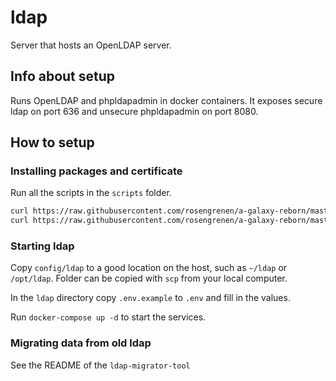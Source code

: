 # ldap

Server that hosts an OpenLDAP server.

## Info about setup

Runs OpenLDAP and phpldapadmin in docker containers. It exposes secure ldap on port 636 and unsecure phpldapadmin on port 8080.

## How to setup

### Installing packages and certificate

Run all the scripts in the `scripts` folder.

```sh
curl https://raw.githubusercontent.com/rosengrenen/a-galaxy-reborn/master/ldap/scripts/000-install-certbot.sh | sh
curl https://raw.githubusercontent.com/rosengrenen/a-galaxy-reborn/master/ldap/scripts/001-create-cert.sh | sh
```

### Starting ldap

Copy `config/ldap` to a good location on the host, such as `~/ldap` or `/opt/ldap`. Folder can be copied with `scp` from your local computer.

In the `ldap` directory copy `.env.example` to `.env` and fill in the values.

Run `docker-compose up -d` to start the services.

### Migrating data from old ldap

See the README of the `ldap-migrator-tool`
